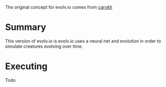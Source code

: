 The original concept for evolv\.io comes from *[carykh](https://www.youtube.com/watch?v=OLnv8QaEDL0)*

# Summary
This version of evolv\.io is 
evolv\.io uses a neural net and evolution in order to simulate creatures evolving over time.

# Executing

Todo
